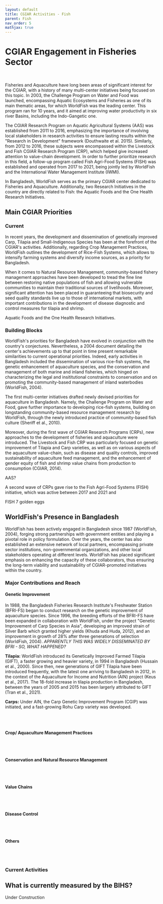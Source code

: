 ```yaml
---
layout: default
title: CGIAR Activities - Fish
parent: Fish
nav_order: 5
mathjax: true
---
```

# CGIAR Engagement in Fisheries Sector
<br>

Fisheries and Aquaculture have long been areas of significant interest for the CGIAR, with a history of many multi-center initiatives being focused on this topic. In 2003, the Challenge Program on Water and Food was launched, encompassing Aquatic Ecosystems and Fisheries as one of its main thematic areas, for which WorldFish was the leading center. This program ran for 10 years, and it aimed at improving water productivity in six river Basins, including the Indo-Gangetic one. 

The CGIAR Research Program on Aquatic Agricultural Systems (AAS) was established from 2011 to 2016, emphasizing the importance of involving local stakeholders in research activities to ensure lasting results within the "Research in Development" framework (Douthwaite et al. 2015). 
Similarly, from 2012 to 2016, these subjects were encompassed within the Livestock and Fish CGIAR Research Program (CRP), which helped give increased attention to value-chain development. In order to further prioritize research in this field, a follow-up program called Fish Agri-Food Systems (FISH) was established and operated from 2017 to 2021, being jointly led by WorldFish and the International Water Management Institute (IWMI). <br>

In Bangladesh, WorldFish serves as the primary CGIAR center dedicated to Fisheries and Aquaculture. Additionally, two Research Initiatives in the country are directly related to Fish: the Aquatic Foods and the One Health Research Initiatives. 

## Main CGIAR Priorities
### Current
In recent years, the development and dissemination of genetically improved Carp, Tilapia and Small-Indigenous Species has been at the forefront of the CGIAR's activities. Additionally, regarding Crop Management Practices, WorldFish outlines the development of Rice-Fish Systems, which allows to intensify farming systems and diversify income sources, as a priority for Bangladesh. 

When it comes to Natural Resource Management, community-based fishery management approaches have been developed to tread the fine line between restoring native populations of fish and allowing vulnerable communities to maintain their traditional sources of livelihoods. Moreover, significant attention has been placed in guaranteeing that biosecurity and seed quality standards live up to those of international markets, with important contributions in the development of disease diagnostic and control measures for tilapia and shrimp.
<br>

Aquatic Foods and the One Health Research Initiatives.
<br>
### Building Blocks

WorldFish's priorities for Bangladesh have evolved in conjunction with the country's conjectures. Nevertheless, a 2004 document detailing the center's achievements up to that point in time present remarkable similarities to current operational priorities. Indeed, early activities in Bangladesh included the dissemination of various rice-fish systems, the genetic enhancement of aquaculture species, and the conservation and management of both marine and inland fisheries, which hinged on characterizing the legal and insititutional constraints to conservation and on promoting the community-based management of inland waterbodies (WorldFish, 2004).  

The first multi-center initiatives drafted newly devised priorities for aquaculture in Bangladesh. Namely, the Challenge Program on Water and Food, gave further importance to developing rice-fish systems, building on longstanding community-based resource management research by WorldFish, through the newly introduced practice of community-based fish culture (Sheriff et al., 2010).

Moreover, during the first wave of CGIAR Research Programs (CRPs), new approaches to the development of fisheries and aquaculture were introduced. The Livestock and Fish CRP was particularly focused on genetic improvement of Tilapia and Carp varieties, as well as on various aspects of the aquaculture value-chain, such as disease and quality controls, improved sustainability of aquaculture feed management, and the enhancement of gender equity of fish and shrimp value chains
from production to consumption (CGIAR, 2014).

AAS?

A second wave of CRPs gave rise to the Fish Agri-Food Systems (FISH) initiative, which was active between 2017 and 2021 and 

FISH 7 golden eggs

## WorldFish's Presence in Bangladesh
WorldFish has been actively engaged in Bangladesh since 1987 (WorldFish, 2004), forging strong partnerships with government entities and playing a pivotal role in policy formulation. Over the years, the center has also established an extensive network of local partners, encompassing private sector institutions, non-governmental organizations, and other local stakeholders operating at different levels. WorldFish has placed significant emphasis on enhancing the capacity of these collaborators, thus ensuring the long-term viability and sustainability of CGIAR-promoted initiatives within the country.

### Major Contributions and Reach

#### <b>Genetic Improvement</b>

In 1988, the Bangladesh Fisheries Research Institute's Freshwater Station (BFRI-FS) began to conduct research on the genetic improvement of aquaculture species. Since 1996, the breeding efforts of the BFRI-FS have been expanded in collaboration with WorldFish, under the project "Genetic
Improvement of Carp Species in Asia", developing an improved strain of Silver Barb which granted higher yields (Khuda and Huda, 2012), and an improvement in growth of 28% after three generations of selection (WorldFish, 2004). *APPARENTLY THIS WAS WIDELY DISSEMINATED BY BFRI - SO, WHAT HAPPENED?*
<br>

<b>Tilapia:</b> WorldFish introduced its Genetically Improved Farmed Tilapia (GIFT), a faster growing and heavier variety, in 1994 in Bangladesh (Hussain et al., 2000). Since then, new generations of GIFT Tilapia have been introduced frequently, with the latest one arriving to Bangladesh in 2012, in the context of the Aquaculture for Income and Nutrition (AIN) project (Keus et al., 2017). The 18-fold increase in tilapia production in Bangladesh, between the years of 2005 and 2015 has been largerly attributed to GIFT (Tran et al., 2021).
<br>

<b>Carps:</b> Under AIN, the Carp Genetic Improvement Program (CGIP) was initiated, and a fast-growing Rohu Carp variety was developed.

<br>

<br>

#### <b> Crop/ Aquaculture Management Practices</b>

<br>

<br>

#### <b>Conservation and Natural Resource Management</b>

<br>

<br>

#### <b>Value Chains</b>

<br>

<br>

#### <b>Disease Control</b>

<br>

<br>

#### <b>Others</b>


<br>

<br>

### Current Activities




## What is currently measured by the BIHS?
Under Construction
